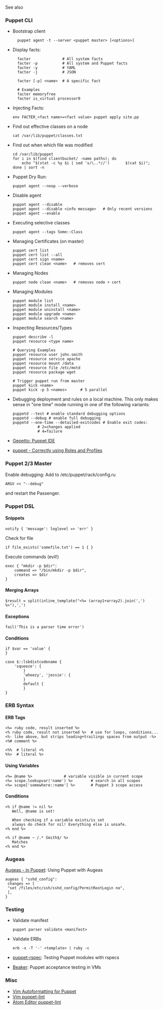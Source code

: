 See also <?add topic='Mcollective'?> <?add topic='Puppet - Hiera'?>

### Puppet CLI

- Bootstrap client

        puppet agent -t --server <puppet master> [<options>]

- Display facts:

        facter              # All system facts
        facter -p           # All system and Puppet facts
        facter -y           # YAML
        facter -j           # JSON

        facter [-p] <name>  # A specific fact

        # Examples
        facter memoryfree
        facter is_virtual processor0

- Injecting Facts:

      env FACTER_<fact name>=<fact value> puppet apply site.pp
     
-   Find out effective classes on a node

        cat /var/lib/puppet/classes.txt

-   Find out when which file was modified

        cd /var/lib/puppet
        for i in $(find clientbucket/ -name paths); do
            echo "$(stat -c %y $i | sed 's/\..*//')       $(cat $i)";
        done | sort -n

-   Puppet Dry Run:

        puppet agent --noop --verbose

-   Disable agent

        puppet agent --disable
        puppet agent --disable <info message>   # Only recent versions
        puppet agent --enable

-   Executing selective classes

        puppet agent --tags Some::Class

-   Managing Certificates (on master)

        puppet cert list
        puppet cert list --all
        puppet cert sign <name>
        puppet cert clean <name>   # removes cert

-   Managing Nodes

        puppet node clean <name>   # removes node + cert

-   Managing Modules

        puppet module list
        puppet module install <name>
        puppet module uninstall <name>
        puppet module upgrade <name>
        puppet module search <name>

-   Inspecting Resources/Types

        puppet describe -l
        puppet resource <type name>

        # Querying Examples
        puppet resource user john.smith
        puppet resource service apache
        puppet resource mount /data
        puppet resource file /etc/motd
        puppet resource package wget

        # Trigger puppet run from master
        puppet kick <name>
        puppet kick -p 5 <names>      # 5 parallel

-   Debugging deployment and rules on a local machine. This only makes
    sense in "one time" mode running in one of the following variants:

        puppetd --test # enable standard debugging options
        puppetd --debug # enable full debugging
        puppetd --one-time --detailed-exitcodes # Enable exit codes:
                   # 2=changes applied
                   # 4=failure

-   [Gepetto: Puppet
    IDE](http://puppetlabs.com/blog/geppetto-a-puppet-ide)
-   [puppet - Correctly using Roles and
    Profiles](http://www.craigdunn.org/2012/05/239/)

### Puppet 2/3 Master

Enable debugging: Add to /etc/puppet/rack/config.ru

    ARGV << "--debug"

and restart the Passenger.

### Puppet DSL

#### Snippets

    notify { 'message': loglevel => 'err' }

Check for file

    if file_exists('somefile.txt') == 1 { }

Execute commands (evil!)

    exec { "mkdir -p $dir":
        command => "/bin/mkdir -p $dir",
        creates => $dir
    }

#### Merging Arrays

    $result = split(inline_template("<%= (array1+array2).join(',') %>"),',')

#### Exceptions

    fail('This is a parser time error')

#### Conditions

    if $var == 'value' {
    }

    case $::lsbdistcodename {
        'squeeze': {
            }
            'wheezy', 'jessie': {
            }
            default {
            }
    }

### ERB Syntax

#### ERB Tags

    <%= ruby code, result inserted %>
    <% ruby code, result not inserted %>  # use for loops, conditions...
    <%- like above, but strips leading+trailings spaces from output -%>
    <%# comment %>

    <%%  # literal <%
    %%>  # literal %>

#### Using Variables

    <%= @name %>              # variable visible in current scope
    <%= scope.lookupvar('name') %>        # search in all scopes
    <%= scope['somewhere::name'] %>       # Puppet 3 scope access

#### Conditions

    <% if @name != nil %>
       Well, @name is set!

       When checking if a variable exists/is set 
       always do check for nil! Everything else is unsafe.
    <% end %>

    <% if @name ~ /.* Smith$/ %>
       Matches
    <% end %>

### Augeas

[Augeas - in
Puppet](http://projects.puppetlabs.com/projects/1/wiki/Puppet_Augeas):
Using Puppet with Augeas

    augeas { "sshd_config":
     changes => [
     "set /files/etc/ssh/sshd_config/PermitRootLogin no",
     ],
    }

### Testing

-   Validate manifest

        puppet parser validate <manifest>

-   Validate ERBs

        erb -x -T '-' <template> | ruby -c 

-   [puppet-rspec](http://rspec-puppet.com/): Testing Puppet modules
    with rspecs
-   [Beaker](https://github.com/puppetlabs/beaker/wiki/Overview): Puppet
    acceptance testing in VMs

### Misc

-   [Vim Autoformatting for
    Puppet](http://blog.netways.de/2012/10/30/puppet-und-vim/)
-   [Vim
    puppet-lint](https://blog.netways.de/2012/11/13/vim-puppet-lint-und-syntastic/)
-   [Atom Editor puppet-lint](https://atom.io/packages/atom-lint)

